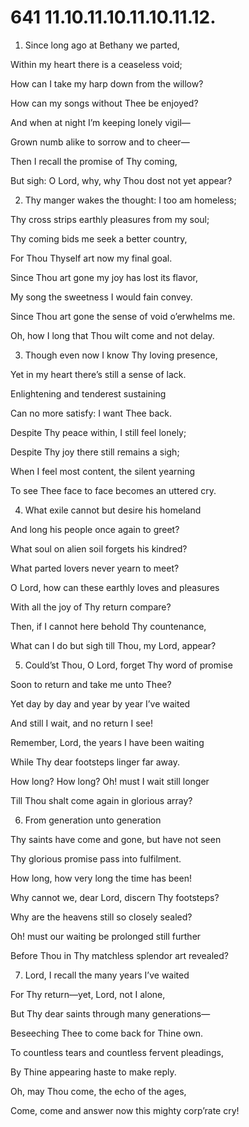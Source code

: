 # 641 11.10.11.10.11.10.11.12.

1.  Since long ago at Bethany we parted,

Within my heart there is a ceaseless void;

How can I take my harp down from the willow?

How can my songs without Thee be enjoyed?

And when at night I’m keeping lonely vigil—

Grown numb alike to sorrow and to cheer—

Then I recall the promise of Thy coming,

But sigh: O Lord, why, why Thou dost not yet appear?

2.  Thy manger wakes the thought: I too am homeless;

Thy cross strips earthly pleasures from my soul;

Thy coming bids me seek a better country,

For Thou Thyself art now my final goal.

Since Thou art gone my joy has lost its flavor,

My song the sweetness I would fain convey.

Since Thou art gone the sense of void o’erwhelms me.

Oh, how I long that Thou wilt come and not delay.

3.  Though even now I know Thy loving presence,

Yet in my heart there’s still a sense of lack.

Enlightening and tenderest sustaining

Can no more satisfy: I want Thee back.

Despite Thy peace within, I still feel lonely;

Despite Thy joy there still remains a sigh;

When I feel most content, the silent yearning

To see Thee face to face becomes an uttered cry.

4.  What exile cannot but desire his homeland

And long his people once again to greet?

What soul on alien soil forgets his kindred?

What parted lovers never yearn to meet?

O Lord, how can these earthly loves and pleasures

With all the joy of Thy return compare?

Then, if I cannot here behold Thy countenance,

What can I do but sigh till Thou, my Lord, appear?

5.  Could’st Thou, O Lord, forget Thy word of promise

Soon to return and take me unto Thee?

Yet day by day and year by year I’ve waited

And still I wait, and no return I see!

Remember, Lord, the years I have been waiting

While Thy dear footsteps linger far away.

How long? How long? Oh! must I wait still longer

Till Thou shalt come again in glorious array?

6.  From generation unto generation

Thy saints have come and gone, but have not seen

Thy glorious promise pass into fulfilment.

How long, how very long the time has been!

Why cannot we, dear Lord, discern Thy footsteps?

Why are the heavens still so closely sealed?

Oh! must our waiting be prolonged still further

Before Thou in Thy matchless splendor art revealed?

7.  Lord, I recall the many years I’ve waited

For Thy return—yet, Lord, not I alone,

But Thy dear saints through many generations—

Beseeching Thee to come back for Thine own.

To countless tears and countless fervent pleadings,

By Thine appearing haste to make reply.

Oh, may Thou come, the echo of the ages,

Come, come and answer now this mighty corp’rate cry!

